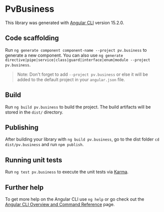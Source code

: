 # PvBusiness

This library was generated with [Angular CLI](https://github.com/angular/angular-cli) version 15.2.0.

## Code scaffolding

Run `ng generate component component-name --project pv.business` to generate a new component. You can also use `ng generate directive|pipe|service|class|guard|interface|enum|module --project pv.business`.
> Note: Don't forget to add `--project pv.business` or else it will be added to the default project in your `angular.json` file. 

## Build

Run `ng build pv.business` to build the project. The build artifacts will be stored in the `dist/` directory.

## Publishing

After building your library with `ng build pv.business`, go to the dist folder `cd dist/pv.business` and run `npm publish`.

## Running unit tests

Run `ng test pv.business` to execute the unit tests via [Karma](https://karma-runner.github.io).

## Further help

To get more help on the Angular CLI use `ng help` or go check out the [Angular CLI Overview and Command Reference](https://angular.io/cli) page.
